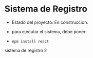 <h1>Sistema de Registro</h1>

- Estado del proyecto: En construccion.

- para ejecutar el sistema, debe poner:
- 
  ```npm install react```
  
sistema de registro 2
